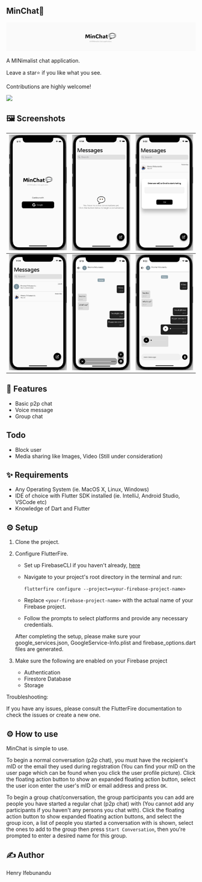 ## MinChat💬
<p float="">
  <img src= "https://github.com/maykhid/min_chat/blob/main/screenshots/header.png?raw=true" />
</p>

A MINimalist chat application.

Leave a star⭐️ if you like what you see.

Contributions are highly welcome!

<a href="https://drive.google.com/file/d/18sy49tN9OuTGA6b2BSEyy3HHYSuPOQOI/view?usp=sharing"><img src="https://playerzon.com/asset/download.png" width="200"></img></a>

## 🖼 Screenshots
| ![Auth Image](https://github.com/maykhid/min_chat/blob/main/screenshots/auth.png?raw=true) | ![No Chat Image](https://github.com/maykhid/min_chat/blob/main/screenshots/no_chat.png?raw=true) | ![Start Conversation Image](https://github.com/maykhid/min_chat/blob/main/screenshots/start_conversation.png?raw=true) |
|---|---|---|
| ![Messages Image](https://github.com/maykhid/min_chat/blob/main/screenshots/messages.png?raw=true) | ![Chat Voice Modal Image](https://github.com/maykhid/min_chat/blob/main/screenshots/chat_voice_modal.png?raw=true) | ![Chat Image](https://github.com/maykhid/min_chat/blob/main/screenshots/chat.png?raw=true) |


## 💫 Features
* Basic p2p chat
* Voice message
* Group chat 
## Todo
* Block user
* Media sharing like Images, Video (Still under consideration)

## ✨ Requirements
* Any Operating System (ie. MacOS X, Linux, Windows)
* IDE of choice with Flutter SDK installed (ie. IntelliJ, Android Studio, VSCode etc)
* Knowledge of Dart and Flutter

## ⚙️ Setup
1. Clone the project.

2. Configure FlutterFire.

    * Set up FirebaseCLI if you haven't already, [here](https://firebase.google.com/docs/cli#setup_update_cli)
    
    * Navigate to your project's root directory in the terminal and run:
    
      ```flutterfire configure --project=<your-firebase-project-name>```
    
    * Replace ```<your-firebase-project-name>``` with the actual name of your Firebase project. 
    
    * Follow the prompts to select platforms and provide any necessary credentials.

    After completing the setup, please make sure your google_services.json, GoogleService-Info.plist and firebase_options.dart files are generated.
    
3.  Make sure the following are enabled on your Firebase project
    * Authentication
    * Firestore Database
    * Storage
  
Troubleshooting:

If you have any issues, please consult the FlutterFire documentation to check the issues or create a new one. 

## ⚙️ How to use
MinChat is simple to use. 

To begin a normal conversation (p2p chat), you must have the recipient's mID or the email they used during registration (You can find your mID on the user page which can be found when you click the user profile picture). Click the floating action button to show an expanded floating action button, select the user icon enter the user's mID or email address and press `OK`.

To begin a group chat/conversation, the group participants you can add are people you have started a regular chat (p2p chat) with (You cannot add any participants if you haven't any persons you chat with). Click the floating action button to show expanded floating action buttons, and select the group icon, a list of people you started a conversation with is shown, select the ones to add to the group then press `Start Conversation`, then you're prompted to enter a desired name for this group.

## ✍️ Author
Henry Ifebunandu
